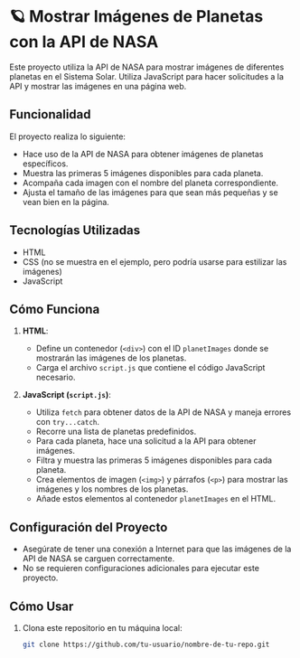 # 🪐 Mostrar Imágenes de Planetas con la API de NASA

Este proyecto utiliza la API de NASA para mostrar imágenes de diferentes planetas en el Sistema Solar. Utiliza JavaScript para hacer solicitudes a la API y mostrar las imágenes en una página web.

## Funcionalidad

El proyecto realiza lo siguiente:

- Hace uso de la API de NASA para obtener imágenes de planetas específicos.
- Muestra las primeras 5 imágenes disponibles para cada planeta.
- Acompaña cada imagen con el nombre del planeta correspondiente.
- Ajusta el tamaño de las imágenes para que sean más pequeñas y se vean bien en la página.

## Tecnologías Utilizadas

- HTML
- CSS (no se muestra en el ejemplo, pero podría usarse para estilizar las imágenes)
- JavaScript

## Cómo Funciona

1. **HTML**: 
   - Define un contenedor (`<div>`) con el ID `planetImages` donde se mostrarán las imágenes de los planetas.
   - Carga el archivo `script.js` que contiene el código JavaScript necesario.

2. **JavaScript (`script.js`)**:
   - Utiliza `fetch` para obtener datos de la API de NASA y maneja errores con `try...catch`.
   - Recorre una lista de planetas predefinidos.
   - Para cada planeta, hace una solicitud a la API para obtener imágenes.
   - Filtra y muestra las primeras 5 imágenes disponibles para cada planeta.
   - Crea elementos de imagen (`<img>`) y párrafos (`<p>`) para mostrar las imágenes y los nombres de los planetas.
   - Añade estos elementos al contenedor `planetImages` en el HTML.

## Configuración del Proyecto

- Asegúrate de tener una conexión a Internet para que las imágenes de la API de NASA se carguen correctamente.
- No se requieren configuraciones adicionales para ejecutar este proyecto.

## Cómo Usar

1. Clona este repositorio en tu máquina local:

   ```bash
   git clone https://github.com/tu-usuario/nombre-de-tu-repo.git
